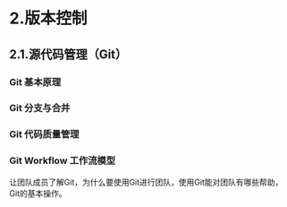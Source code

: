 # 2.版本控制

## 2.1.源代码管理（Git）
### Git 基本原理
### Git 分支与合并
### Git 代码质量管理
### Git Workflow 工作流模型

让团队成员了解Git，为什么要使用Git进行团队，使用Git能对团队有哪些帮助，
Git的基本操作。

